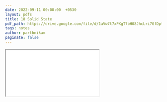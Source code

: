 ```yaml
---
date: 2022-09-11 00:00:00  +0530
layout: pdfs
title: 18 Solid State
pdf_path: https://drive.google.com/file/d/1aVw7t7xPXgT7bH08JhcLri7GfDpt7T8S/preview?usp=sharing
tags: notes
author: parthnikam
paginate: false
---
```


<iframe class="embed-pdf" src="{{ page.pdf_path }}#toolbar=0" seamless="seamless" scrolling="no" style="overflow:hidden"></iframe>
